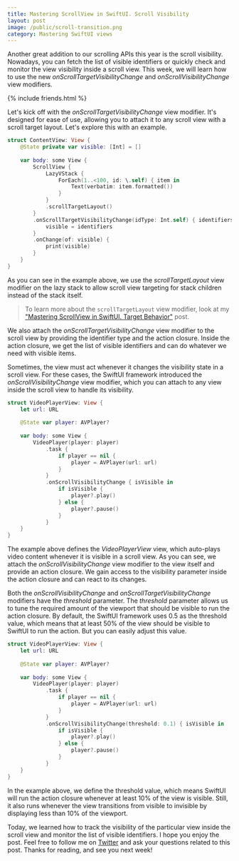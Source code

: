 ```yaml
---
title: Mastering ScrollView in SwiftUI. Scroll Visibility
layout: post
image: /public/scroll-transition.png
category: Mastering SwiftUI views
---
```


Another great addition to our scrolling APIs this year is the scroll visibility. Nowadays, you can fetch the list of visible identifiers or quickly check and monitor the view visibility inside a scroll view. This week, we will learn how to use the new *onScrollTargetVisibilityChange* and *onScrollVisibilityChange* view modifiers.

{% include friends.html %}

Let's kick off with the *onScrollTargetVisibilityChange* view modifier. It's designed for ease of use, allowing you to attach it to any scroll view with a scroll target layout. Let's explore this with an example.

```swift
struct ContentView: View {
    @State private var visible: [Int] = []
    
    var body: some View {
        ScrollView {
            LazyVStack {
                ForEach(1..<100, id: \.self) { item in
                    Text(verbatim: item.formatted())
                }
            }
            .scrollTargetLayout()
        }
        .onScrollTargetVisibilityChange(idType: Int.self) { identifiers in
            visible = identifiers
        }
        .onChange(of: visible) {
            print(visible)
        }
    }
}
```

As you can see in the example above, we use the *scrollTargetLayout* view modifier on the lazy stack to allow scroll view targeting for stack children instead of the stack itself. 

> To learn more about the `scrollTargetLayout` view modifier, look at my ["Mastering ScrollView in SwiftUI. Target Behavior"](/2023/06/20/mastering-scrollview-in-swiftui-target-behavior/) post.

We also attach the *onScrollTargetVisibilityChange* view modifier to the scroll view by providing the identifier type and the action closure. Inside the action closure, we get the list of visible identifiers and can do whatever we need with visible items.

Sometimes, the view must act whenever it changes the visibility state in a scroll view. For these cases, the SwiftUI framework introduced the *onScrollVisibilityChange* view modifier, which you can attach to any view inside the scroll view to handle its visibility.

```swift
struct VideoPlayerView: View {
    let url: URL
    
    @State var player: AVPlayer?
    
    var body: some View {
        VideoPlayer(player: player)
            .task {
                if player == nil {
                    player = AVPlayer(url: url)
                }
            }
            .onScrollVisibilityChange { isVisible in
                if isVisible {
                    player?.play()
                } else {
                    player?.pause()
                }
            }
    }
}
```

The example above defines the *VideoPlayerView* view, which auto-plays video content whenever it is visible in a scroll view. As you can see, we attach the *onScrollVisibilityChange* view modifier to the view itself and provide an action closure. We gain access to the visibility parameter inside the action closure and can react to its changes.

Both the *onScrollVisibilityChange* and *onScrollTargetVisibilityChange* modifiers have the *threshold* parameter. The *threshold* parameter allows us to tune the required amount of the viewport that should be visible to run the action closure. By default, the SwiftUI framework uses 0.5 as the threshold value, which means that at least 50% of the view should be visible to SwiftUI to run the action. But you can easily adjust this value.

```swift
struct VideoPlayerView: View {
    let url: URL
    
    @State var player: AVPlayer?
    
    var body: some View {
        VideoPlayer(player: player)
            .task {
                if player == nil {
                    player = AVPlayer(url: url)
                }
            }
            .onScrollVisibilityChange(threshold: 0.1) { isVisible in
                if isVisible {
                    player?.play()
                } else {
                    player?.pause()
                }
            }
    }
}
```

In the example above, we define the threshold value, which means SwiftUI will run the action closure whenever at least 10% of the view is visible. Still, it also runs whenever the view transitions from visible to invisible by displaying less than 10% of the viewport.

Today, we learned how to track the visibility of the particular view inside the scroll view and monitor the list of visible identifiers. I hope you enjoy the post. Feel free to follow me on [Twitter](https://twitter.com/mecid) and ask your questions related to this post. Thanks for reading, and see you next week!
